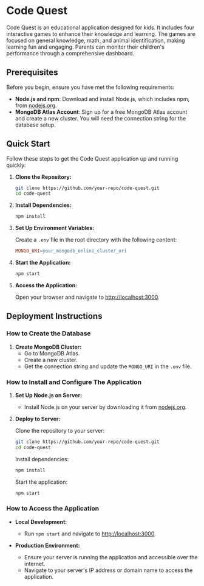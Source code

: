 # Code Quest

Code Quest is an educational application designed for kids. It includes four interactive games to enhance their knowledge and learning. The games are focused on general knowledge, math, and animal identification, making learning fun and engaging. Parents can monitor their children's performance through a comprehensive dashboard.

## Prerequisites

Before you begin, ensure you have met the following requirements:

- **Node.js and npm**: Download and install Node.js, which includes npm, from [nodejs.org](https://nodejs.org).
- **MongoDB Atlas Account**: Sign up for a free MongoDB Atlas account and create a new cluster. You will need the connection string for the database setup.

## Quick Start

Follow these steps to get the Code Quest application up and running quickly:

1. **Clone the Repository:**

    ```bash
    git clone https://github.com/your-repo/code-quest.git
    cd code-quest
    ```

2. **Install Dependencies:**

    ```bash
    npm install
    ```

3. **Set Up Environment Variables:**

    Create a `.env` file in the root directory with the following content:

    ```makefile
    MONGO_URI=your_mongodb_online_cluster_uri
    ```

4. **Start the Application:**

    ```bash
    npm start
    ```

5. **Access the Application:**

    Open your browser and navigate to [http://localhost:3000](http://localhost:3000).

## Deployment Instructions

### How to Create the Database

1. **Create MongoDB Cluster:**
    - Go to MongoDB Atlas.
    - Create a new cluster.
    - Get the connection string and update the `MONGO_URI` in the `.env` file.

### How to Install and Configure The Application

1. **Set Up Node.js on Server:**
    - Install Node.js on your server by downloading it from [nodejs.org](https://nodejs.org).

2. **Deploy to Server:**

    Clone the repository to your server:

    ```bash
    git clone https://github.com/your-repo/code-quest.git
    cd code-quest
    ```

    Install dependencies:

    ```bash
    npm install
    ```

    Start the application:

    ```bash
    npm start
    ```

### How to Access the Application

- **Local Development:**
    - Run `npm start` and navigate to [http://localhost:3000](http://localhost:3000).

- **Production Environment:**
    - Ensure your server is running the application and accessible over the internet.
    - Navigate to your server's IP address or domain name to access the application.
